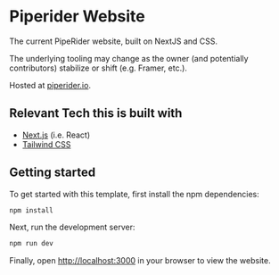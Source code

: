 # Piperider Website

The current PipeRider website, built on NextJS and CSS. 

The underlying tooling may change as the owner (and potentially contributors) stabilize or shift (e.g. Framer, etc.).

Hosted at [piperider.io](https://www.piperider.io/).

## Relevant Tech this is built with

- [Next.js](https://nextjs.org) (i.e. React)
- [Tailwind CSS](https://tailwindcss.com)

## Getting started

To get started with this template, first install the npm dependencies:

```bash
npm install
```

Next, run the development server:

```bash
npm run dev
```

Finally, open [http://localhost:3000](http://localhost:3000) in your browser to view the website.
